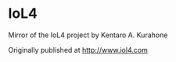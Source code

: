 # IoL4
Mirror of the IoL4 project by Kentaro A. Kurahone

Originally published at http://www.iol4.com

